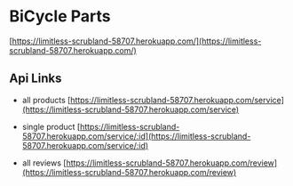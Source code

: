 # BiCycle Parts 
[https://limitless-scrubland-58707.herokuapp.com/](https://limitless-scrubland-58707.herokuapp.com/)

## Api Links


* all products [https://limitless-scrubland-58707.herokuapp.com/service](https://limitless-scrubland-58707.herokuapp.com/service)

* single product [https://limitless-scrubland-58707.herokuapp.com/service/:id](https://limitless-scrubland-58707.herokuapp.com/service/:id)

* all reviews [https://limitless-scrubland-58707.herokuapp.com/review](https://limitless-scrubland-58707.herokuapp.com/review)